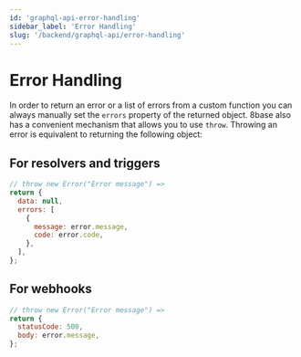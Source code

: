 ```yaml
---
id: 'graphql-api-error-handling'
sidebar_label: 'Error Handling'
slug: '/backend/graphql-api/error-handling'
---
```


# Error Handling

In order to return an error or a list of errors from a custom function you can always manually set the `errors` property of the returned object. 8base also has a convenient mechanism that allows you to use `throw`. Throwing an error is equivalent to returning the following object:

## For resolvers and triggers

```javascript
// throw new Error("Error message") =>
return {
  data: null,
  errors: [
    {
      message: error.message,
      code: error.code,
    },
  ],
};
```

## For webhooks

```javascript
// throw new Error("Error message") =>
return {
  statusCode: 500,
  body: error.message,
};
```
